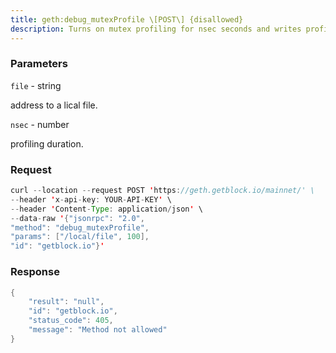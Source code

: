 ```yaml
---
title: geth:debug_mutexProfile \[POST\] {disallowed}
description: Turns on mutex profiling for nsec seconds and writes profile data tofile. It uses a profile rate of 1 for most accurate information. If adifferent rate is desired, set the rate and write the profile manually.
---
```


### Parameters


`file` - string

address to a lical file.

`nsec` - number

profiling duration.

### Request

``` java
curl --location --request POST 'https://geth.getblock.io/mainnet/' \
--header 'x-api-key: YOUR-API-KEY' \
--header 'Content-Type: application/json' \
--data-raw '{"jsonrpc": "2.0",
"method": "debug_mutexProfile",
"params": ["/local/file", 100],
"id": "getblock.io"}'
```

###  Response

``` java
{
    "result": "null",
    "id": "getblock.io",
    "status_code": 405,
    "message": "Method not allowed"
}
```

